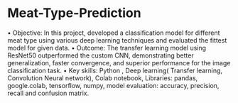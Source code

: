 # Meat-Type-Prediction
• Objective: In this project, developed a classification model for different meat type using various deep learning techniques 
and evaluated the fittest model for given data. 
• Outcome: The transfer learning model using ResNet50 outperformed the custom CNN, demonstrating better 
generalization, faster convergence, and superior performance for the image classification task. 
• Key skills: Python , Deep learning( Transfer learning, Convolution Neural network),  Colab notebook, Libraries: pandas, 
google.colab, tensorflow, numpy, model evaluation: accuracy, precision, recall and confusion matrix. 

